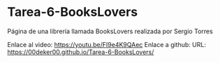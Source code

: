 # Tarea-6-BooksLovers
Página de una librería llamada BooksLovers realizada por Sergio Torres


Enlace al video:
https://youtu.be/FI9e4K9QAec
Enlace a github: 
URL: 
https://00deker00.github.io/Tarea-6-BooksLovers/
